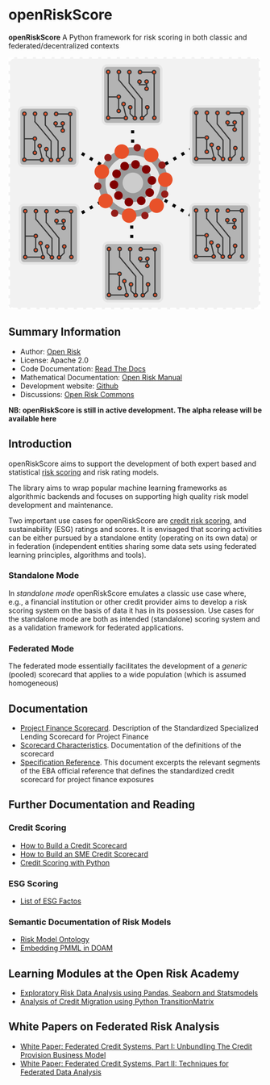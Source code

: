 # openRiskScore

**openRiskScore** A Python framework for risk scoring in both classic and federated/decentralized contexts

![image](static/federated_models.png)

## Summary Information

* Author: [Open Risk](http://www.openriskmanagement.com)
* License: Apache 2.0
* Code Documentation: [Read The Docs](Upcoming)
* Mathematical Documentation: [Open Risk Manual](https://www.openriskmanual.org/wiki/Category:SME_Credit_Risk)
* Development website: [Github](https://github.com/open-risk/openRiskScore)
* Discussions: [Open Risk Commons](https://www.openriskcommons.org/c/open-source/openriskscore/16)

**NB: openRiskScore is still in active development. The alpha release will be available here**

## Introduction

openRiskScore aims to support the development of both expert based and statistical [risk scoring](https://www.openriskmanual.org/wiki/Risk_Score) and risk rating models. 

The library aims to wrap popular machine learning frameworks as algorithmic backends and focuses on supporting high quality risk model development and maintenance.

Two important use cases for openRiskScore are [credit risk scoring](https://www.openriskmanual.org/wiki/Category:Credit_Scoring_Models), and sustainability (ESG) ratings and scores. It is envisaged that scoring activities can be either pursued by a standalone entity (operating on its own data) or in federation (independent entities sharing some data sets using federated learning principles, algorithms and tools). 

### Standalone Mode
In *standalone mode* openRiskScore emulates a classic use case where, e.g., a financial institution or other credit provider aims to develop a risk scoring system on the basis of data it has in its possession.  Use cases for the standalone mode are both as intended (standalone) scoring system and as a validation framework for federated applications.

### Federated Mode
The federated mode essentially facilitates the development of a *generic* (pooled) scorecard that applies to a wide population (which is assumed homogeneous)

## Documentation

* [Project Finance Scorecard](docs/ProjectFinanceScorecard.md). Description of the Standardized Specialized Lending Scorecard for Project Finance
* [Scorecard Characteristics](docs/ScorecardCharacteristics.xlsx). Documentation of the definitions of the scorecard
* [Specification Reference](docs/SpecificationReference.md). This document excerpts the relevant segments of the EBA official reference that defines the standardized credit scorecard for project finance exposures

## Further Documentation and Reading

### Credit Scoring
* [How to Build a Credit Scorecard](https://www.openriskmanual.org/wiki/How_to_Build_a_Credit_Scorecard)
* [How to Build an SME Credit Scorecard](https://www.openriskmanual.org/wiki/How_to_Build_an_SME_Credit_Scorecard)
* [Credit Scoring with Python](https://www.openriskmanual.org/wiki/Credit_Scoring_with_Python)

### ESG Scoring
* [List of ESG Factos](https://www.openriskmanual.org/wiki/List_of_ESG_Factors)

### Semantic Documentation of Risk Models
* [Risk Model Ontology](https://www.openriskmanual.org/wiki/Risk_Model_Ontology)
* [Embedding PMML in DOAM](https://www.openriskmanagement.com/towards-semantic-description-of-machine-learning-models/)

## Learning Modules at the Open Risk Academy
* [Exploratory Risk Data Analysis using Pandas, Seaborn and Statsmodels](https://www.openriskacademy.com/course/view.php?id=48)
* [Analysis of Credit Migration using Python TransitionMatrix](https://www.openriskacademy.com/course/view.php?id=38)

## White Papers on Federated Risk Analysis

* [White Paper: Federated Credit Systems, Part I: Unbundling The Credit Provision Business Model](https://www.openriskmanagement.com/white_paper_federated_credit_part_i_systems_unbundling_the_credit_provision_business_model/)
* [White Paper: Federated Credit Systems, Part II: Techniques for Federated Data Analysis](https://www.openriskmanagement.com/white_paper_federated_credit_systems_part_ii_techniques_for_federated_data_analysis/)